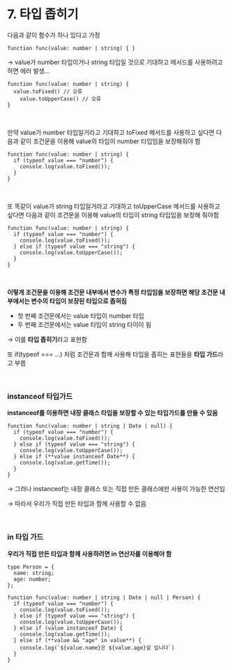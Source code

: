 # 7. 타입 좁히기
다음과 같이 함수가 하나 있다고 가정

```tsx
function func(value: number | string) { }
```

→ value가 number 타입이거나 string 타입일 것으로 기대하고 메서드를 사용하려고하면 에러 발생…


```tsx
function func(value: number | string) {
  value.toFixed() // 오류
	value.toUpperCase() // 오류
}
```

<br>

만약 value가 number 타입일거라고 기대하고 toFixed 메서드를 사용하고 싶다면 다음과 같이 조건문을 이용해 value의 타입이 number 타입임을 보장해줘야 함

```tsx
function func(value: number | string) {
  if (typeof value === "number") {
    console.log(value.toFixed());
  }
}
```

<br>

또 똑같이 value가 string 타입일거라고 기대하고 toUpperCase 메서드를 사용하고 싶다면 다음과 같이 조건문을 이용해 value의 타입이 string 타입임을 보장해 줘야함

```tsx
function func(value: number | string) {
  if (typeof value === "number") {
    console.log(value.toFixed());
  } else if (typeof value === "string") {
    console.log(value.toUpperCase());
  }
}
```

<br>

**이렇게 조건문을 이용해 조건문 내부에서 변수가 특정 타입임을 보장하면 해당 조건문 내부에서는 변수의 타입이 보장된 타입으로 좁혀짐**

- 첫 번째 조건문에서는 value 타입이 number 타입
- 두 번째 조건문에서는 value 타입이 string 타이이 됨

→ 이를 **타입 좁히기**라고 표현함

또 if(typeof === …) 처럼 조건문과 함께 사용해 타입을 좁히는 표현들을 **타입 가드**라고 부름

<br>

### instanceof 타입가드

**instanceof를 이용하면 내장 클래스 타입을 보장할 수 있는 타입가드를 만들 수 있음**

```tsx
function func(value: number | string | Date | null) {
  if (typeof value === "number") {
    console.log(value.toFixed());
  } else if (typeof value === "string") {
    console.log(value.toUpperCase());
  } else if (**value instanceof Date**) {
    console.log(value.getTime());
  }
}
```

→ 그러나 instanceof는 내장 클래스 또는 직접 만든 클래스에만 사용이 가능한 연산임

→ 따라서 우리가 직접 만든 타입과 함께 사용할 수 없음

<br>

### in 타입 가드

**우리가 직접 만든 타입과 함께 사용하려면 in 연산자를 이용해야 함**

```tsx
type Person = {
  name: string;
  age: number;
};

function func(value: number | string | Date | null | Person) {
  if (typeof value === "number") {
    console.log(value.toFixed());
  } else if (typeof value === "string") {
    console.log(value.toUpperCase());
  } else if (value instanceof Date) {
    console.log(value.getTime());
  } else if (**value && "age" in value**) {
    console.log(`${value.name}은 ${value.age}살 입니다`)
  }
}
```
